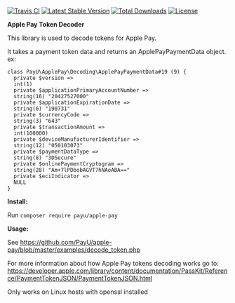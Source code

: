 [![Travis CI](https://travis-ci.org/PayU/apple-pay.svg)](https://travis-ci.org/PayU/apple-pay) [![Latest Stable Version](https://poser.pugx.org/payu/apple-pay/v/stable.svg)](https://packagist.org/packages/payu/apple-pay) [![Total Downloads](https://poser.pugx.org/payu/apple-pay/downloads.svg)](https://packagist.org/packages/payu/apple-pay) [![License](https://poser.pugx.org/payu/apple-pay/license.svg)](https://packagist.org/packages/payu/apple-pay)


**Apple Pay Token Decoder**

This library is used to decode tokens for Apple Pay.

It takes a payment token data and returns an ApplePayPaymentData object.
ex:
```
class PayU\ApplePay\Decoding\ApplePayPaymentData#19 (9) {
  private $version =>
  int(1)
  private $applicationPrimaryAccountNumber =>
  string(16) "20427527000"
  private $applicationExpirationDate =>
  string(6) "190731"
  private $currencyCode =>
  string(3) "643"
  private $transactionAmount =>
  int(100000)
  private $deviceManufacturerIdentifier =>
  string(12) "050103073"
  private $paymentDataType =>
  string(8) "3DSecure"
  private $onlinePaymentCryptogram =>
  string(28) "Am+7lPDbobAGVT7hNAoABA=="
  private $eciIndicator =>
  NULL
}
```


**Install:**

Run `composer require payu/apple-pay`

**Usage:**

See https://github.com/PayU/apple-pay/blob/master/examples/decode_token.php

For more information about how Apple Pay tokens decoding works go to:
https://developer.apple.com/library/content/documentation/PassKit/Reference/PaymentTokenJSON/PaymentTokenJSON.html

Only works on Linux hosts with openssl installed
